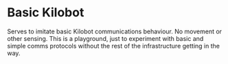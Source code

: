 # Basic Kilobot

Serves to imitate basic Kilobot communications behaviour.  No movement or 
other sensing.  This is a playground, just to experiment with basic and simple
comms protocols without the rest of the infrastructure getting in the way.